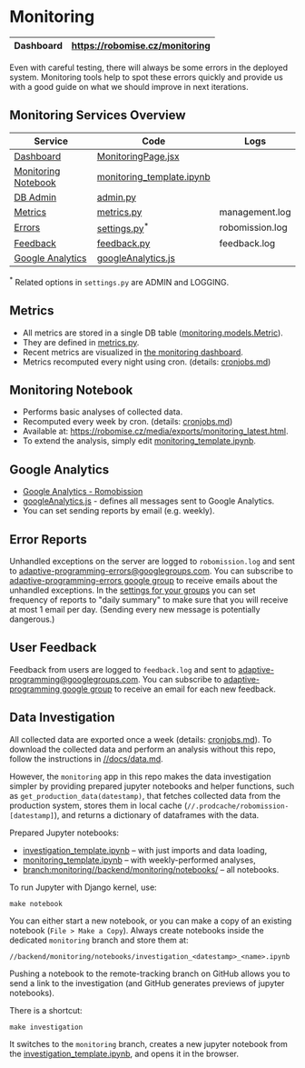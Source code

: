 # Monitoring

| Dashboard | <https://robomise.cz/monitoring> |
| --------- | -------------------------------- |

Even with careful testing,
there will always be some errors in the deployed system.
Monitoring tools help to spot these errors quickly
and provide us with a good guide on what we should improve
in next iterations.

## Monitoring Services Overview

| Service | Code | Logs |
| ------- | ---- | ---- |
| [Dashboard]           | [MonitoringPage.jsx] | |
| [Monitoring Notebook] | [monitoring_template.ipynb] | |
| [DB Admin]            | [admin.py] | |
| [Metrics]             | [metrics.py] | management.log |
| [Errors]              | [settings.py]<sup>\*</sup> | robomission.log |
| [Feedback]            | [feedback.py] | feedback.log |
| [Google Analytics]    | [googleAnalytics.js] | |

<sup>\*</sup> Related options in `settings.py` are ADMIN and LOGGING.


## Metrics

* All metrics are stored in a single DB table ([monitoring.models.Metric][models.py]).
* They are defined in [metrics.py].
* Recent metrics are visualized in [the monitoring dashboard][Dashboard].
* Metrics recomputed every night using cron. (details: [cronjobs.md](./cronjobs.md))

## Monitoring Notebook

* Performs basic analyses of collected data.
* Recomputed every week by cron. (details: [cronjobs.md](./cronjobs.md))
* Available at: <https://robomise.cz/media/exports/monitoring_latest.html>.
* To extend the analysis, simply edit [monitoring_template.ipynb].


## Google Analytics

* [Google Analytics - Romobission](https://analytics.google.com/analytics/web/#embed/report-home/a81667720w121094822p126691725/)
* [googleAnalytics.js] - defines all messages sent to Google Analytics.
* You can set sending reports by email (e.g. weekly).


## Error Reports

Unhandled exceptions on the server are
logged to `robomission.log`
and sent to <adaptive-programming-errors@googlegroups.com>.
You can subscribe to
[adaptive-programming-errors google group](https://groups.google.com/forum/#!forum/adaptive-programming-errors)
to receive emails about the unhandled exceptions.
In the [settings for your groups](https://groups.google.com/forum/#!myforums)
you can set frequency of reports to "daily summary"
to make sure that you will receive at most 1 email per day.
(Sending every new message is potentially dangerous.)


## User Feedback

Feedback from users are logged to `feedback.log`
and sent to <adaptive-programming@googlegroups.com>.
You can subscribe to
[adaptive-programming google group](https://groups.google.com/forum/#!forum/adaptive-programming)
to receive an email for each new feedback.


## Data Investigation

All collected data are exported once a week
(details: [cronjobs.md](./cronjobs.md)).
To download the collected data and perform an analysis without this repo,
follow the instructions in [//docs/data.md](./data.md).

However, the `monitoring` app in this repo makes the data investigation simpler
by providing prepared jupyter notebooks and helper functions,
such as `get_production_data(datestamp)`,
that fetches collected data from the production system,
stores them in local cache (`//.prodcache/robomission-[datestamp]`),
and returns a dictionary of dataframes with the data.

Prepared Jupyter notebooks:
* [investigation_template.ipynb] – with just imports and data loading,
* [monitoring_template.ipynb] – with weekly-performed analyses,
* [branch:monitoring//backend/monitoring/notebooks/](https://github.com/adaptive-learning/robomission/tree/monitoring/backend/monitoring/notebooks) – all notebooks.

To run Jupyter with Django kernel, use:
```
make notebook
```

You can either start a new notebook,
or you can make a copy of an existing notebook (`File > Make a Copy`).
Always create notebooks inside the dedicated `monitoring` branch
and store them at:
```
//backend/monitoring/notebooks/investigation_<datestamp>_<name>.ipynb
```
Pushing a notebook to the remote-tracking branch on GitHub
allows you to send a link to the investigation
(and GitHub generates previews of jupyter notebooks).

There is a shortcut:
```
make investigation
```
It switches to the `monitoring` branch,
creates a new jupyter notebook from the [investigation_template.ipynb],
and opens it in the browser.


[Dashboard]: https://robomise.cz/monitoring
[MonitoringPage.jsx]: ../frontend/src/components/MonitoringPage.jsx
[Metrics]: https://robomise.cz/admin/monitoring/metric/
[metrics.py]: ../backend/monitoring/metrics.py
[DB Admin]: https://robomise.cz/admin/
[admin.py]: ../backend/learn/admin.py
[Errors]: https://groups.google.com/forum/#!forum/adaptive-programming-errors
[settings.py]: ../backend/robomission/settings.py
[Feedback]: https://groups.google.com/forum/#!forum/adaptive-programming
[feedback.py]: ../backend/monitoring/feedback.py
[Monitoring Notebook]: https://robomise.cz/media/exports/monitoring_latest.html
[monitoring_template.ipynb]: ../backend/monitoring/notebooks/monitoring_template.ipynb
[investigation_template.ipynb]: ../backend/monitoring/notebooks/investigation_template.ipynb
[Google Analytics]: https://analytics.google.com/analytics/web/#embed/report-home/a81667720w121094822p126691725/
[googleAnalytics.js]: ../frontend/src/sagas/googleAnalytics.js
[models.py]: ../backend/monitoring/models.py
[cronjobs.py]: ../backend/robomission/cronjobs.py
